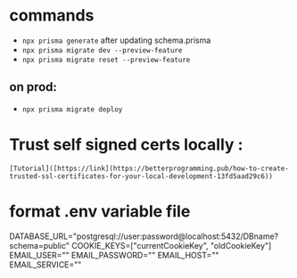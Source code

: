 # commands

-   `npx prisma generate` after updating schema.prisma
-   `npx prisma migrate dev --preview-feature`
-   `npx prisma migrate reset --preview-feature`

## on prod:

-   `npx prisma migrate deploy`

# Trust self signed certs locally :

    [Tutorial]([https://link](https://betterprogramming.pub/how-to-create-trusted-ssl-certificates-for-your-local-development-13fd5aad29c6))

# format .env variable file

DATABASE_URL="postgresql://user:password@localhost:5432/DBname?schema=public"
COOKIE_KEYS=["currentCookieKey", "oldCookieKey"]
EMAIL_USER=""
EMAIL_PASSWORD=""
EMAIL_HOST=""
EMAIL_SERVICE=""
